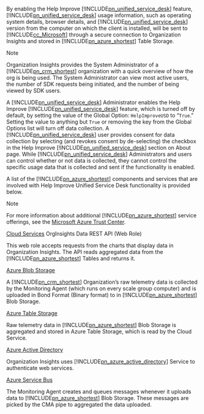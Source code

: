 ﻿By enabling the Help Improve [!INCLUDE[pn_unified_service_desk](pn-unified-service-desk.md)] feature, [!INCLUDE[pn_unified_service_desk](pn-unified-service-desk.md)] usage information, such as operating system details, browser details, and [!INCLUDE[pn_unified_service_desk](pn-unified-service-desk.md)] version from the computer on which the client is installed, will be sent to [!INCLUDE[cc_Microsoft](cc-microsoft.md)] through a secure connection to Organization Insights and stored in [!INCLUDE[pn_azure_shortest](pn-azure-shortest.md)] Table Storage.  
  
> [!NOTE]
>  Organization Insights provides the System Administrator of a [!INCLUDE[pn_crm_shortest](pn-crm-shortest.md)] organization with a quick overview of how the org is being used. The System Administrator can view most active users, the number of SDK requests being initiated, and the number of being viewed by SDK users.  
  
 A [!INCLUDE[pn_unified_service_desk](pn-unified-service-desk.md)] Administrator enables the Help Improve [!INCLUDE[pn_unified_service_desk](pn-unified-service-desk.md)] feature, which is turned off by default, by setting the value of the Global Option: `HelpImproveUSD` to “`True`.” Setting the value to anything but `True` or removing the key from the Global Options list will turn off data collection. A [!INCLUDE[pn_unified_service_desk](pn-unified-service-desk.md)] user provides consent for data collection by selecting (and revokes consent by de-selecting) the checkbox in the Help Improve [!INCLUDE[pn_unified_service_desk](pn-unified-service-desk.md)] section on About page. While [!INCLUDE[pn_unified_service_desk](pn-unified-service-desk.md)] Administrators and users can control whether or not data is collected, they cannot control the specific usage data that is collected and sent if the functionality is enabled.  
  
 A list of the [!INCLUDE[pn_azure_shortest](pn-azure-shortest.md)] components and services that are involved with Help Improve Unified Service Desk functionality is provided below.  
  
> [!NOTE]
>  For more information about additional [!INCLUDE[pn_azure_shortest](pn-azure-shortest.md)] service offerings, see the [Microsoft Azure Trust Center](https://azure.microsoft.com/en-us/support/trust-center/).  
  
 [Cloud Services](https://azure.microsoft.com/en-us/services/cloud-services/) OrgInsights Data REST API (Web Role)  
  
 This web role accepts requests from the charts that display data in Organization Insights. The API reads aggregated data from the [!INCLUDE[pn_azure_shortest](pn-azure-shortest.md)] Tables and returns it.  
  
 [Azure Blob Storage](https://azure.microsoft.com/en-us/services/storage/blobs/)  
  
 A [!INCLUDE[pn_crm_shortest](pn-crm-shortest.md)] Organization’s raw telemetry data is collected by the Monitoring Agent (which runs on every scale group computer) and is uploaded in Bond Format (Binary format) to in [!INCLUDE[pn_azure_shortest](pn-azure-shortest.md)] Blob Storage.  
  
 [Azure Table Storage](https://azure.microsoft.com/en-us/services/storage/tables/)  
  
 Raw telemetry data in [!INCLUDE[pn_azure_shortest](pn-azure-shortest.md)] Blob Storage is aggregated and stored in Azure Table Storage, which is read by the Cloud Service.  
  
 [Azure Active Directory](https://azure.microsoft.com/en-us/services/active-directory/)  
  
 Organization Insights uses  [!INCLUDE[pn_azure_active_directory](pn-azure-active-directory.md)] Service to authenticate web services.  
  
 [Azure Service Bus](https://azure.microsoft.com/en-us/services/service-bus/)  
  
 The Monitoring Agent creates and queues messages whenever it uploads data to [!INCLUDE[pn_azure_shortest](pn-azure-shortest.md)] Blob Storage. These messages are picked by the CMA pipe to aggregated the data uploaded.